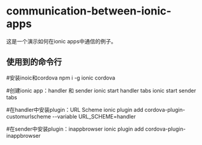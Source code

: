# communication-between-ionic-apps
这是一个演示如何在ionic apps中通信的例子。

## 使用到的命令行

#安装inoic和cordova
npm i -g ionic cordova

#创建ionic app：handler 和 sender
ionic start handler tabs
ionic start sender tabs

#在handler中安装plugin：URL Scheme
ionic plugin add cordova-plugin-customurlscheme --variable URL_SCHEME=handler

#在sender中安装plugin：inappbrowser
ionic plugin add cordova-plugin-inappbrowser
